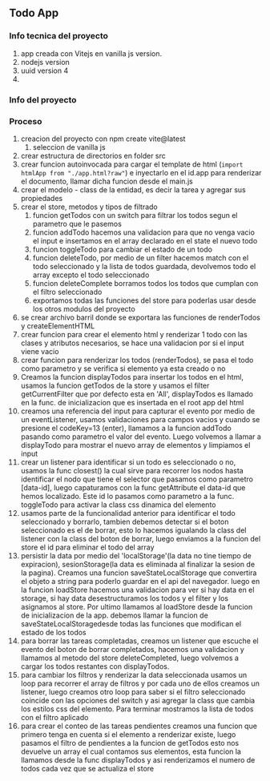 ## Todo App

### Info tecnica del proyecto

1. app creada con Vitejs en vanilla js version.
2. nodejs version
3. uuid version 4
4.

### Info del proyecto

### Proceso

1. creacion del proyecto con npm create vite@latest
   1. seleccion de vanilla js
2. crear estructura de directorios en folder src
3. crear funcion autoinvocada para cargar el template de html (`import htmlApp from "./app.html?raw"`) e inyectarlo en el id.app para renderizar el documento, llamar dicha funcion desde el main.js
4. crear el modelo - class de la entidad, es decir la tarea y agregar sus propiedades
5. crear el store, metodos y tipos de filtrado
   1. funcion getTodos con un switch para filtrar los todos segun el parametro que le pasemos
   2. funcion addTodo hacemos una validacion para que no venga vacio el input e insertamos en el array declarado en el state el nuevo todo
   3. funcion toggleTodo para cambiar el estado de un todo
   4. funcion deleteTodo, por medio de un filter hacemos match con el todo seleccionado y la lista de todos guardada, devolvemos todo el array excepto el todo seleccionado
   5. funcion deleteComplete borramos todos los todos que cumplan con el filtro seleccionado
   6. exportamos todas las funciones del store para poderlas usar desde los otros modulos del proyecto
6. se crear archivo barril donde se exportara las funciones de renderTodos y createElementHTML
7. crear funcion para crear el elemento html y renderizar 1 todo con las clases y atributos necesarios, se hace una validacion por si el input viene vacio
8. crear funcion para renderizar los todos (renderTodos), se pasa el todo como parametro y se verifica si elemento ya esta creado o no
9. Creamos la funcion displayTodos para insertar los todos en el html, usamos la funcion getTodos de la store y usamos el filter getCurrentFilter que por defecto esta en 'All', displayTodos es llamado en la func. de inicializacion que es insertada en el root app del html
10. creamos una referencia del input para capturar el evento por medio de un eventListener, usamos validaciones para campos vacios y cuando se presione el codeKey=13 (enter), llamamos a la funcion addTodo pasando como parametro el valor del evento. Luego volvemos a llamar a displayTodo para mostrar el nuevo array de elementos y limpiamos el input
11. crear un listener para identificar si un todo es seleccionado o no, usamos la func closest() la cual sirve para recorrer los nodos hasta identificar el nodo que tiene el selector que pasamos como parametro [data-id], luego capaturamos con la func getAttribute el data-id que hemos localizado. Este id lo pasamos como parametro a la func. toggleTodo para activar la class css dinamica del elemento
12. usamos parte de la funcionalidad anterior para identificar el todo seleccionado y borrarlo, tambien debemos detectar si el boton seleccionado es el de borrar, esto lo hacemos igualando la class del listener con la class del boton de borrar, luego enviamos a la funcion del store el id para eliminar el todo del array
13. persistir la data por medio del 'localStorage'(la data no tine tiempo de expiracion), sesionStorage(la data es eliminada al finalizar la sesion de la pagina). Creamos una funcion saveStateLocalStorage que convertira el objeto a string para poderlo guardar en el api del navegador. luego en la funcion loadStore hacemos una validacion para ver si hay data en el storage, si hay data desestructuramos los todos y el filter y los asignamos al store. Por ultimo llamamos al loadStore desde la funcion de inicializacion de la app. debemos llamar la funcion de saveStateLocalStoragedesde todas las funciones que modifican el estado de los todos
14. para borrar las tareas completadas, creamos un listener que escuche el evento del boton de borrar completados, hacemos una validacion y llamamos al metodo del store deleteCompleted, luego volvemos a cargar los todos restantes con displayTodos.
15. para cambiar los filtros y renderizar la data seleccionada usamos un loop para recorrer el array de filtros y por cada uno de ellos creamos un listener, luego creamos otro loop para saber si el filtro seleccionado coincide con las opciones del switch y asi agregar la class que cambia los estilos css del elemento. Para terminar mostramos la lista de todos con el filtro aplicado
16. para crear el conteo de las tareas pendientes creamos una funcion que primero tenga en cuenta si el elemento a renderizar existe, luego pasamos el filtro de pendientes a la funcion de getTodos esto nos devuelve un array el cual contamos sus elementos, esta funcion la llamamos desde la func displayTodos y asi renderizamos el numero de todos cada vez que se actualiza el store
